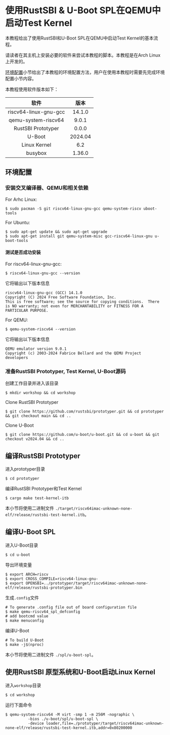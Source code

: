# 使用RustSBI & U-Boot SPL在QEMU中启动Test Kernel

本教程给出了使用RustSBI和U-Boot SPL在QEMU中启动Test Kernel的基本流程。

请读者在其主机上安装必要的软件来尝试本教程的脚本。本教程是在Arch Linux上开发的。

[环境配置](#环境配置)小节给出了本教程的环境配置方法，用户在使用本教程时需要先完成环境配置小节内容。


本教程使用软件版本如下：

|         软件          |  版本   |
| :-------------------: | :-----: |
| riscv64-linux-gnu-gcc | 14.1.0  |
|  qemu-system-riscv64  |  9.0.1  |
|  RustSBI Prototyper   |  0.0.0  |
|        U-Boot         | 2024.04 |
|     Linux Kernel      |   6.2   |
|        busybox        | 1.36.0  |

## 环境配置

### 安装交叉编译器、QEMU和相关依赖

For Arhc Linux:

``` shell
$ sudo pacman -S git riscv64-linux-gnu-gcc qemu-system-riscv uboot-tools
```

For Ubuntu:

``` shell
$ sudo apt-get update && sudo apt-get upgrade
$ sudo apt-get install git qemu-system-misc gcc-riscv64-linux-gnu u-boot-tools
```

#### 测试是否成功安装

For riscv64-linux-gnu-gcc:

``` shell
$ riscv64-linux-gnu-gcc --version
```

它将输出以下版本信息

``` 
riscv64-linux-gnu-gcc (GCC) 14.1.0
Copyright (C) 2024 Free Software Foundation, Inc.
This is free software; see the source for copying conditions.  There is NO warranty; not even for MERCHANTABILITY or FITNESS FOR A PARTICULAR PURPOSE.
```

For QEMU:

``` shell
$ qemu-system-riscv64 --version
```

它将输出以下版本信息

``` 
QEMU emulator version 9.0.1
Copyright (c) 2003-2024 Fabrice Bellard and the QEMU Project developers
```

### 准备RustSBI Prototyper, Test Kernel, U-Boot源码

创建工作目录并进入该目录

``` shell
$ mkdir workshop && cd workshop
```

Clone RustSBI Prototyper

``` shell
$ git clone https://github.com/rustsbi/prototyper.git && cd prototyper && git checkout main && cd ..
```

Clone U-Boot

``` shell
$ git clone https://github.com/u-boot/u-boot.git && cd u-boot && git checkout v2024.04 && cd ..
```

## 编译RustSBI  Prototyper

进入prototyper目录

``` shell
$ cd prototyper
```

编译RustSBI Prototyper和Test Kernel

``` shell
$ cargo make test-kernel-itb
```

本小节将使用二进制文件 `./target/riscv64imac-unknown-none-elf/release/rustsbi-test-kernel.itb`。

## 编译U-Boot SPL

进入U-Boot目录

``` shell
$ cd u-boot
```

导出环境变量

``` shell
$ export ARCH=riscv
$ export CROSS_COMPILE=riscv64-linux-gnu-
$ export OPENSBI=../prototyper/target/riscv64imac-unknown-none-elf/release/rustsbi-prototyper.bin 
```

生成`.config`文件

``` shell
# To generate .config file out of board configuration file
$ make qemu-riscv64_spl_defconfig
# add bootcmd value
$ make menuconfig
```

编译U-Boot

``` shell
# To build U-Boot
$ make -j$(nproc)
```

本小节将使用二进制文件 `./spl/u-boot-spl`。

## 使用RustSBI 原型系统和U-Boot启动Linux Kernel

进入`workshop`目录

``` shell
$ cd workshop
```

运行下面命令

``` shell
$ qemu-system-riscv64 -M virt -smp 1 -m 256M -nographic \
          -bios ./u-boot/spl/u-boot-spl \
          -device loader,file=./prototyper/target/riscv64imac-unknown-none-elf/release/rustsbi-test-kernel.itb,addr=0x80200000 
```

